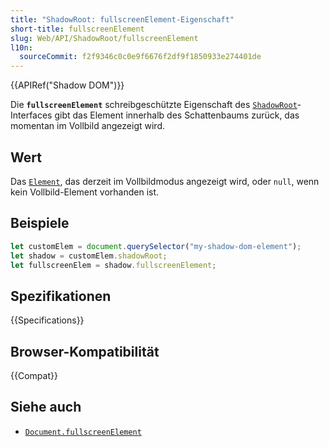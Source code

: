 ```yaml
---
title: "ShadowRoot: fullscreenElement-Eigenschaft"
short-title: fullscreenElement
slug: Web/API/ShadowRoot/fullscreenElement
l10n:
  sourceCommit: f2f9346c0c0e9f6676f2df9f1850933e274401de
---
```


{{APIRef("Shadow DOM")}}

Die **`fullscreenElement`** schreibgeschützte Eigenschaft des [`ShadowRoot`](/de/docs/Web/API/ShadowRoot)-Interfaces gibt das Element innerhalb des Schattenbaums zurück, das momentan im Vollbild angezeigt wird.

## Wert

Das [`Element`](/de/docs/Web/API/Element), das derzeit im Vollbildmodus angezeigt wird, oder `null`, wenn kein Vollbild-Element vorhanden ist.

## Beispiele

```js
let customElem = document.querySelector("my-shadow-dom-element");
let shadow = customElem.shadowRoot;
let fullscreenElem = shadow.fullscreenElement;
```

## Spezifikationen

{{Specifications}}

## Browser-Kompatibilität

{{Compat}}

## Siehe auch

- [`Document.fullscreenElement`](/de/docs/Web/API/Document/fullscreenElement)

